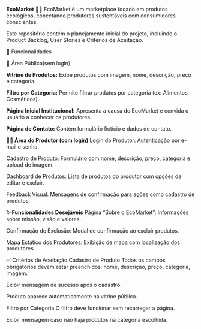 **EcoMarket** 🛒🌱
EcoMarket é um marketplace focado em produtos ecológicos, conectando produtores sustentáveis com consumidores conscientes.

Este repositório contém o planejamento inicial do projeto, incluindo o Product Backlog, User Stories e Critérios de Aceitação.

🔖 Funcionalidades

📢 Área Pública(sem login)

**Vitrine de Produtos:** Exibe produtos com imagem, nome, descrição, preço e categoria.

**Filtro por Categoria:** Permite filtrar produtos por categoria (ex: Alimentos, Cosméticos).

**Página Inicial Institucional:** Apresenta a causa do EcoMarket e convida o usuário a conhecer os produtores.

**Página de Contato:** Contém formulário fictício e dados de contato.

**👨‍🌾 Área do Produtor (com login)**
Login do Produtor: Autenticação por e-mail e senha.

Cadastro de Produto: Formulário com nome, descrição, preço, categoria e upload de imagem.

Dashboard de Produtos: Lista de produtos do produtor com opções de editar e excluir.

Feedback Visual: Mensagens de confirmação para ações como cadastro de produtos.

**✨ Funcionalidades Desejáveis**
Página “Sobre o EcoMarket”: Informações sobre missão, visão e valores.

Confirmação de Exclusão: Modal de confirmação ao excluir produtos.

Mapa Estático dos Produtores: Exibição de mapa com localização dos produtores.

✅ Critérios de Aceitação
Cadastro de Produto
Todos os campos obrigatórios devem estar preenchidos: nome, descrição, preço, categoria, imagem.

Exibir mensagem de sucesso após o cadastro.

Produto aparece automaticamente na vitrine pública.

Filtro por Categoria
O filtro deve funcionar sem recarregar a página.

Exibir mensagem caso não haja produtos na categoria escolhida.
